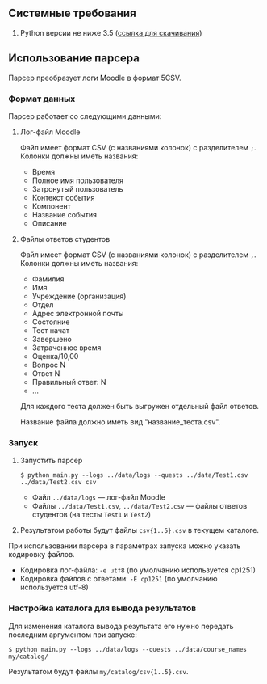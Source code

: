 ## Системные требования

1. Python версии не ниже 3.5 ([ссылка для скачивания](https://www.python.org/ftp/python/3.6.5/python-3.6.5.exe))

## Использование парсера

Парсер преобразует логи Moodle в формат 5CSV.

### Формат данных

Парсер работает со следующими данными:

1. Лог-файл Moodle

    Файл имеет формат CSV (с названиями колонок) с разделителем `;`. Колонки должны иметь названия:
    * Время
    * Полное имя пользователя
    * Затронутый пользователь
    * Контекст события
    * Компонент
    * Название события
    * Описание

1. Файлы ответов студентов

    Файл имеет формат CSV (с названиями колонок) с разделителем `,`. Колонки должны иметь названия:
    * Фамилия
    * Имя
    * Учреждение (организация)
    * Отдел
    * Адрес электронной почты
    * Состояние
    * Тест начат
    * Завершено
    * Затраченное время
    * Оценка/10,00
    * Вопрос N
    * Ответ N
    * Правильный ответ: N
    * ...

    Для каждого теста должен быть выгружен отдельный файл ответов.

    Название файла должно иметь вид "название_теста.csv".

### Запуск

1. Запустить парсер

    ```
    $ python main.py --logs ../data/logs --quests ../data/Test1.csv ../data/Test2.csv csv
    ```

    * Файл `../data/logs` — лог-файл Moodle
    * Файлы `../data/Test1.csv`, `../data/Test2.csv` — файлы ответов студентов (на тесты `Test1` и `Test2`)

1. Результатом работы будут файлы `csv{1..5}.csv` в текущем каталоге.

При использовании парсера в параметрах запуска можно указать кодировку файлов.

* Кодировка лог-файла: `-e utf8` (по умолчанию используется cp1251)
* Кодировка файлов с ответами: `-E cp1251` (по умолчанию используется utf-8)

### Настройка каталога для вывода результатов

Для изменения каталога вывода результата его нужно передать последним аргументом при запуске:
```
$ python main.py --logs ../data/logs --quests ../data/course_names my/catalog/
```

Результатом будут файлы `my/catalog/csv{1..5}.csv`.